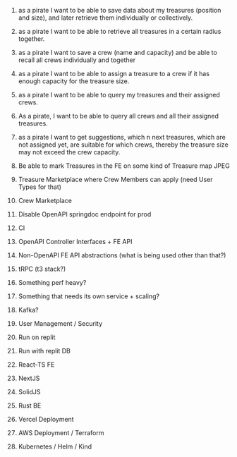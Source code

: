 1. as a pirate I want to be able to save data about my treasures (position and size), and later retrieve them individually or collectively.
2. as a pirate I want to be able to retrieve all treasures in a certain radius together.
3. as a pirate I want to save a crew (name and capacity) and be able to recall all crews individually and together

4. as a pirate I want to be able to assign a treasure to a crew if it has enough capacity for the treasure size.
5. as a pirate I want to be able to query my treasures and their assigned crews.
6. As a pirate, I want to be able to query all crews and all their assigned treasures.
7. as a pirate I want to get suggestions, which n next treasures, which are not assigned yet, are suitable for which crews, thereby the treasure size may not exceed the crew capacity.
8. Be able to mark Treasures in the FE on some kind of Treasure map JPEG
9. Treasure Marketplace where Crew Members can apply (need User Types for that)
10. Crew Marketplace
11. Disable OpenAPI springdoc endpoint for prod
12. CI
13. OpenAPI Controller Interfaces + FE API
14. Non-OpenAPI FE API abstractions (what is being used other than that?)
15. tRPC (t3 stack?)
16. Something perf heavy?
17. Something that needs its own service + scaling?
18. Kafka?
19. User Management / Security
20. Run on replit
21. Run with replit DB
22. React-TS FE
23. NextJS
24. SolidJS
25. Rust BE
26. Vercel Deployment
27. AWS Deployment / Terraform
28. Kubernetes / Helm / Kind